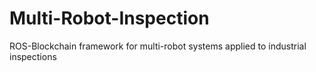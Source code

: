 # Multi-Robot-Inspection
ROS-Blockchain framework for multi-robot systems applied to industrial inspections
